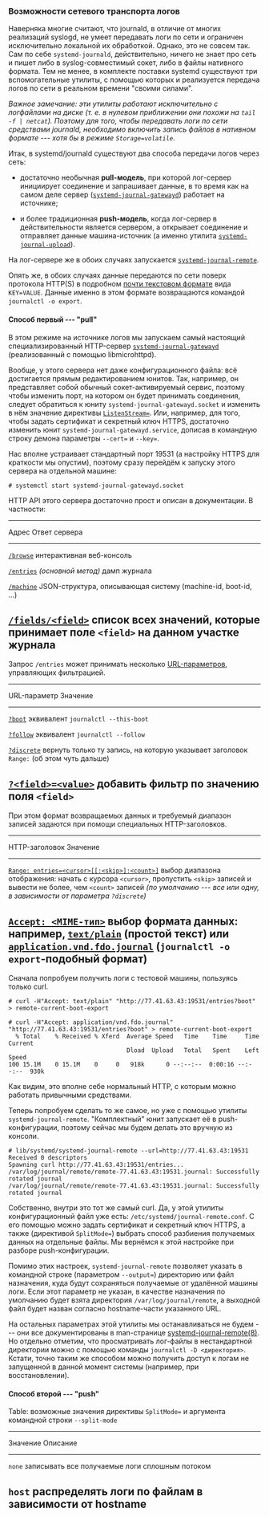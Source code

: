 
### Возможности сетевого транспорта логов

Наверняка многие считают, что journald, в отличие от многих реализаций syslogd,
не умеет передавать логи по сети и ограничен исключительно локальной их обработкой.
Однако, это не совсем так. Сам по себе `systemd-journald`, действительно, ничего
не знает про сеть и пишет либо в syslog-совместимый сокет, либо в файлы нативного
формата. Тем не менее, в комплекте поставки systemd существуют три вспомогательные
утилиты, с помощью которых и реализуется передача логов по сети в реальном времени
"своими силами".

*Важное замечание: эти утилиты работают исключительно с логфайлами на диске (т. е.
в нулевом приближении они похожи на `tail -f | netcat`). Поэтому для того, чтобы
передавать логи по сети средствами journald, необходимо включить запись файлов в
нативном формате --- хотя бы в режиме `Storage=volatile`.*

Итак, в systemd/journald существуют два способа передачи логов через сеть:

* достаточно необычная **pull-модель**, при которой лог-сервер инициирует соединение
  и запрашивает данные, в то время как на самом деле сервер ([`systemd-journal-gatewayd`][10])
  работает на источнике;

* и более традиционная **push-модель**, когда лог-сервер в действительности является
  сервером, а открывает соединение и отправляет данные машина-источник
  (а именно утилита [`systemd-journal-upload`][11]).

На лог-сервере же в обоих случаях запускается [`systemd-journal-remote`][12].

Опять же, в обоих случаях данные передаются по сети поверх протокола HTTP(S) в
подробном [почти текстовом формате][13] вида `KEY=VALUE`. Данные именно в этом
формате возвращаются командой `journalctl -o export`.

#### Способ первый --- "pull"

В этом режиме на источнике логов мы запускаем самый настоящий специализированный
HTTP-сервер [`systemd-journal-gatewayd`][10] (реализованный с помощью libmicrohttpd).

Вообще, у этого сервера нет даже конфигурационного файла: всё достигается прямым
редактированием юнитов. Так, например, он представляет собой обычный сокет-активируемый
сервис, поэтому чтобы изменить порт, на котором он будет принимать соединения,
следует обратиться к юниту `systemd-journal-gatewayd.socket` и изменить в нём
значение директивы [`ListenStream=`][14]. Или, например, для того, чтобы задать
сертификат и секретный ключ HTTPS, достаточно изменить юнит `systemd-journal-gatewayd.service`,
дописав в командную строку демона параметры `--cert=` и `--key=`.

Нас вполне устраивает стандартный порт 19531 (а настройку HTTPS для краткости мы опустим),
поэтому сразу перейдём к запуску этого сервера на отдельной машине:

```
# systemctl start systemd-journal-gatewayd.socket
```

HTTP API этого сервера достаточно прост и описан в документации. В частности:

---------------------------------------------------------------------------------------------------------
Адрес                    Ответ сервера
------------------------ --------------------------------------------------------------------------------
[`/browse`][15]          интерактивная веб-консоль

[`/entries`][16]         *(основной метод)* дамп журнала

[`/machine`][17]         JSON-структура, описывающая систему (machine-id, boot-id, ...)

[`/fields/<field>`][18]  список всех значений, которые принимает поле `<field>` на данном участке журнала
---------------------------------------------------------------------------------------------------------

Запрос `/entries` может принимать несколько [URL-параметров][19], управляющих фильтрацией.

---------------------------------------------------------------------------------
URL-параметр             Значение
------------------------ --------------------------------------------------------
[`?boot`][20]            эквивалент `journalctl --this-boot`

[`?follow`][21]          эквивалент `journalctl --follow`

[`?discrete`][22]        вернуть только ту запись, на которую указывает заголовок
                         `Range:` (об этом чуть дальше)

[`?<field>=<value>`][23] добавить фильтр по значению поля `<field>`
---------------------------------------------------------------------------------

При этом формат возвращаемых данных и требуемый диапазон записей задаются при помощи специальных HTTP-заголовков.

----------------------------------------------------------------------------------------------------------------------------------------
HTTP-заголовок                                     Значение
-------------------------------------------------- -------------------------------------------------------------------------------------
[`Range: entries=<cursor>[[:<skip>]:<count>]`][24] выбор диапазона отображения: начать с курсора `<cursor>`, пропустить `<skip>` записей
                                                   и вывести не более, чем `<count>` записей *(по умолчанию --- все или одну,
                                                   в зависимости от параметра `?discrete`)*

[`Accept: <MIME-тип>`][25]                         выбор формата данных: например, [`text/plain`][26] (простой текст) или
                                                   [`application.vnd.fdo.journal`][27] (`journalctl -o export`-подобный формат)
----------------------------------------------------------------------------------------------------------------------------------------

Сначала попробуем получить логи с тестовой машины, пользуясь только curl.

```
# curl -H"Accept: text/plain" "http://77.41.63.43:19531/entries?boot" > remote-current-boot-export

# curl -H"Accept: application/vnd.fdo.journal" "http://77.41.63.43:19531/entries?boot" > remote-current-boot-export
  % Total    % Received % Xferd  Average Speed   Time    Time     Time  Current
                                 Dload  Upload   Total   Spent    Left  Speed
100 15.1M    0 15.1M    0     0   918k      0 --:--:--  0:00:16 --:--:--  930k
```

Как видим, это вполне себе нормальный HTTP, с которым можно работать привычными средствами.

Теперь попробуем сделать то же самое, но уже с помощью утилиты `systemd-journal-remote`.
"Комплектный" юнит запускает её в push-конфигурации, поэтому сейчас мы будем делать это
вручную из консоли.

```
# lib/systemd/systemd-journal-remote --url=http://77.41.63.43:19531
Received 0 descriptors
Spawning curl http://77.41.63.43:19531/entries...
/var/log/journal/remote/remote-77.41.63.43:19531.journal: Successfully rotated journal
/var/log/journal/remote/remote-77.41.63.43:19531.journal: Successfully rotated journal
```

Собственно, внутри это тот же самый curl. Да, у этой утилиты конфигурационный
файл уже есть: `/etc/systemd/journal-remote.conf`. С его помощью можно задать
сертификат и секретный ключ HTTPS, а также (директивой `SplitMode=`) выбрать
способ разбиения получаемых данных на отдельные файлы. Мы вернёмся к этой настройке
при разборе push-конфигурации.

Помимо этих настроек, `systemd-journal-remote` позволяет указать в командной строке
(параметром `--output=`) директорию или файл назначения, куда будут сохраняться получаемые от
удалённой машины логи. Если этот параметр не указан, в качестве назначения по умолчанию
будет взята директория `/var/log/journal/remote`, а выходной файл будет назван согласно
hostname-части указанного URL.

На остальных параметрах этой утилиты мы останавливаться не будем --- они все документированы
в man-странице [systemd-journal-remote(8)][12]. Но отдельно отметим, что просматривать лог-файлы
в нестандартной директории можно с помощью команды `journalctl -D <директория>`. Кстати,
точно таким же способом можно получить доступ к логам не запущенной в данной момент системы
(например, при восстановлении).

#### Способ второй --- "push"

Table: возможные значения директивы `SplitMode=` и аргумента командной строки `--split-mode`

------------------------------------------------------------------------
Значение           Описание
------------------ -----------------------------------------------------
`none`             записывать все получаемые логи сплошным потоком

`host`             распределять логи по файлам в зависимости от hostname
------------------------------------------------------------------------

[10]: http://www.freedesktop.org/software/systemd/man/systemd-journal-gatewayd.service.html
[11]: http://www.freedesktop.org/software/systemd/man/systemd-journal-upload.html
[12]: http://www.freedesktop.org/software/systemd/man/systemd-journal-remote.html
[13]: https://wiki.freedesktop.org/www/Software/systemd/export/
[14]: http://www.freedesktop.org/software/systemd/man/systemd.socket.html#ListenStream=
[15]: http://www.freedesktop.org/software/systemd/man/systemd-journal-gatewayd.service.html#/browse
[16]: http://www.freedesktop.org/software/systemd/man/systemd-journal-gatewayd.service.html#/entries[?option1&option2=value...]
[17]: http://www.freedesktop.org/software/systemd/man/systemd-journal-gatewayd.service.html#/machine
[18]: http://www.freedesktop.org/software/systemd/man/systemd-journal-gatewayd.service.html#/fields/FIELD_NAME
[19]: http://www.freedesktop.org/software/systemd/man/systemd-journal-gatewayd.service.html#URL%20GET%20parameters
[20]: http://www.freedesktop.org/software/systemd/man/systemd-journal-gatewayd.service.html#boot
[21]: http://www.freedesktop.org/software/systemd/man/systemd-journal-gatewayd.service.html#follow
[22]: http://www.freedesktop.org/software/systemd/man/systemd-journal-gatewayd.service.html#discrete
[23]: http://www.freedesktop.org/software/systemd/man/systemd-journal-gatewayd.service.html#KEY=match
[24]: http://www.freedesktop.org/software/systemd/man/systemd-journal-gatewayd.service.html#Range%20header
[25]: http://www.freedesktop.org/software/systemd/man/systemd-journal-gatewayd.service.html#Accept%20header
[26]: http://www.freedesktop.org/software/systemd/man/systemd-journal-gatewayd.service.html#text/plain
[27]: http://www.freedesktop.org/software/systemd/man/systemd-journal-gatewayd.service.html#application/vnd.fdo.journal